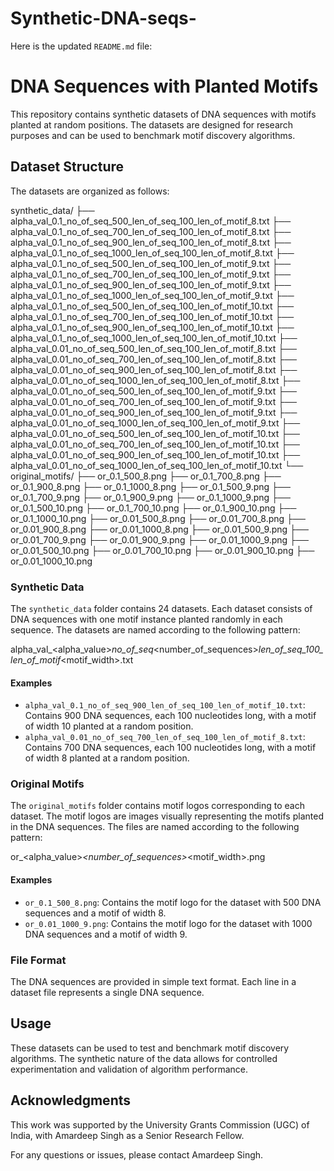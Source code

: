 # Synthetic-DNA-seqs-
Here is the updated `README.md` file:

# DNA Sequences with Planted Motifs
This repository contains synthetic datasets of DNA sequences with motifs planted at random positions. The datasets are designed for research purposes and can be used to benchmark motif discovery algorithms.

## Dataset Structure
The datasets are organized as follows:

synthetic_data/
    ├── alpha_val_0.1_no_of_seq_500_len_of_seq_100_len_of_motif_8.txt
    ├── alpha_val_0.1_no_of_seq_700_len_of_seq_100_len_of_motif_8.txt
    ├── alpha_val_0.1_no_of_seq_900_len_of_seq_100_len_of_motif_8.txt
    ├── alpha_val_0.1_no_of_seq_1000_len_of_seq_100_len_of_motif_8.txt
    ├── alpha_val_0.1_no_of_seq_500_len_of_seq_100_len_of_motif_9.txt
    ├── alpha_val_0.1_no_of_seq_700_len_of_seq_100_len_of_motif_9.txt
    ├── alpha_val_0.1_no_of_seq_900_len_of_seq_100_len_of_motif_9.txt
    ├── alpha_val_0.1_no_of_seq_1000_len_of_seq_100_len_of_motif_9.txt
    ├── alpha_val_0.1_no_of_seq_500_len_of_seq_100_len_of_motif_10.txt
    ├── alpha_val_0.1_no_of_seq_700_len_of_seq_100_len_of_motif_10.txt
    ├── alpha_val_0.1_no_of_seq_900_len_of_seq_100_len_of_motif_10.txt
    ├── alpha_val_0.1_no_of_seq_1000_len_of_seq_100_len_of_motif_10.txt
    ├── alpha_val_0.01_no_of_seq_500_len_of_seq_100_len_of_motif_8.txt
    ├── alpha_val_0.01_no_of_seq_700_len_of_seq_100_len_of_motif_8.txt
    ├── alpha_val_0.01_no_of_seq_900_len_of_seq_100_len_of_motif_8.txt
    ├── alpha_val_0.01_no_of_seq_1000_len_of_seq_100_len_of_motif_8.txt
    ├── alpha_val_0.01_no_of_seq_500_len_of_seq_100_len_of_motif_9.txt
    ├── alpha_val_0.01_no_of_seq_700_len_of_seq_100_len_of_motif_9.txt
    ├── alpha_val_0.01_no_of_seq_900_len_of_seq_100_len_of_motif_9.txt
    ├── alpha_val_0.01_no_of_seq_1000_len_of_seq_100_len_of_motif_9.txt
    ├── alpha_val_0.01_no_of_seq_500_len_of_seq_100_len_of_motif_10.txt
    ├── alpha_val_0.01_no_of_seq_700_len_of_seq_100_len_of_motif_10.txt
    ├── alpha_val_0.01_no_of_seq_900_len_of_seq_100_len_of_motif_10.txt
    ├── alpha_val_0.01_no_of_seq_1000_len_of_seq_100_len_of_motif_10.txt
    └── original_motifs/
        ├── or_0.1_500_8.png
        ├── or_0.1_700_8.png
        ├── or_0.1_900_8.png
        ├── or_0.1_1000_8.png
        ├── or_0.1_500_9.png
        ├── or_0.1_700_9.png
        ├── or_0.1_900_9.png
        ├── or_0.1_1000_9.png
        ├── or_0.1_500_10.png
        ├── or_0.1_700_10.png
        ├── or_0.1_900_10.png
        ├── or_0.1_1000_10.png
        ├── or_0.01_500_8.png
        ├── or_0.01_700_8.png
        ├── or_0.01_900_8.png
        ├── or_0.01_1000_8.png
        ├── or_0.01_500_9.png
        ├── or_0.01_700_9.png
        ├── or_0.01_900_9.png
        ├── or_0.01_1000_9.png
        ├── or_0.01_500_10.png
        ├── or_0.01_700_10.png
        ├── or_0.01_900_10.png
        ├── or_0.01_1000_10.png

### Synthetic Data

The `synthetic_data` folder contains 24 datasets. Each dataset consists of DNA sequences with one motif instance planted randomly in each sequence. The datasets are named according to the following pattern:

alpha_val_<alpha_value>_no_of_seq_<number_of_sequences>_len_of_seq_100_len_of_motif_<motif_width>.txt

#### Examples
- `alpha_val_0.1_no_of_seq_900_len_of_seq_100_len_of_motif_10.txt`: Contains 900 DNA sequences, each 100 nucleotides long, with a motif of width 10 planted at a random position.
- `alpha_val_0.01_no_of_seq_700_len_of_seq_100_len_of_motif_8.txt`: Contains 700 DNA sequences, each 100 nucleotides long, with a motif of width 8 planted at a random position.

### Original Motifs

The `original_motifs` folder contains motif logos corresponding to each dataset. The motif logos are images visually representing the motifs planted in the DNA sequences. The files are named according to the following pattern:

or_<alpha_value>_<number_of_sequences>_<motif_width>.png


#### Examples

- `or_0.1_500_8.png`: Contains the motif logo for the dataset with 500 DNA sequences and a motif of width 8.
- `or_0.01_1000_9.png`: Contains the motif logo for the dataset with 1000 DNA sequences and a motif of width 9.

### File Format

The DNA sequences are provided in simple text format. Each line in a dataset file represents a single DNA sequence.

## Usage

These datasets can be used to test and benchmark motif discovery algorithms. The synthetic nature of the data allows for controlled experimentation and validation of algorithm performance.

## Acknowledgments

This work was supported by the University Grants Commission (UGC) of India, with Amardeep Singh as a Senior Research Fellow.

For any questions or issues, please contact Amardeep Singh.
